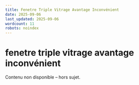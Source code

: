 ```yaml
---
title: Fenetre Triple Vitrage Avantage Inconvénient
date: 2025-09-06
last_updated: 2025-09-06
wordcount: 11
robots: noindex
---
```


# fenetre triple vitrage avantage inconvénient

Contenu non disponible – hors sujet.